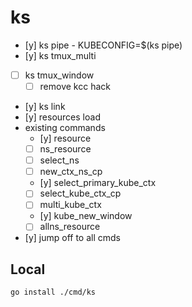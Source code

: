 # ks

- [y] ks pipe - KUBECONFIG=$(ks pipe)
- [y] ks tmux_multi
- [ ] ks tmux_window
  - [ ] remove kcc hack
- [y] ks link
- [y] resources load
- existing commands
  - [y] resource
  - [ ] ns_resource
  - [ ] select_ns
  - [ ] new_ctx_ns_cp
  - [y] select_primary_kube_ctx
  - [ ] select_kube_ctx_cp
  - [ ] multi_kube_ctx
  - [y] kube_new_window
  - [ ] allns_resource
- [y] jump off to all cmds


## Local
```bash
go install ./cmd/ks
```
